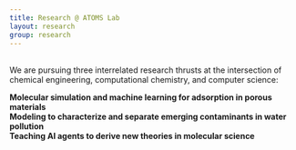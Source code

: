 ```yaml
---
title: Research @ ATOMS Lab
layout: research
group: research
---
```


<br>
We are pursuing three interrelated research thrusts at the intersection of chemical engineering, computational chemistry, and computer science:

**Molecular simulation and machine learning for adsorption in porous materials**<br>
**Modeling to characterize and separate emerging contaminants in water pollution**<br>
**Teaching AI agents to derive new theories in molecular science**<br>


